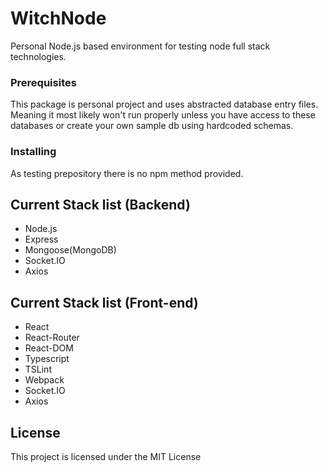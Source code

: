 # WitchNode

Personal Node.js based environment for testing node full stack technologies.

### Prerequisites

This package is personal project and uses abstracted database entry files. Meaning it most likely won't run properly unless you have access to these databases or create your own sample db using hardcoded schemas.

### Installing

As testing prepository there is no npm method provided.


## Current Stack list  (Backend)

* Node.js
* Express
* Mongoose(MongoDB)
* Socket.IO
* Axios

## Current Stack list  (Front-end)

* React
* React-Router
* React-DOM
* Typescript
* TSLint
* Webpack
* Socket.IO
* Axios


## License

This project is licensed under the MIT License


